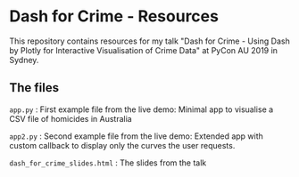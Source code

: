 # Dash for Crime - Resources

This repository contains resources for my talk "Dash for Crime - Using Dash by Plotly for Interactive Visualisation of Crime Data" at PyCon AU 2019 in Sydney.

## The files

`app.py`
:   First example file from the live demo: Minimal app to visualise a CSV file of homicides in Australia

`app2.py`
:   Second example file from the live demo: Extended app with custom callback to display only the curves the user requests.

`dash_for_crime_slides.html`
:   The slides from the talk
